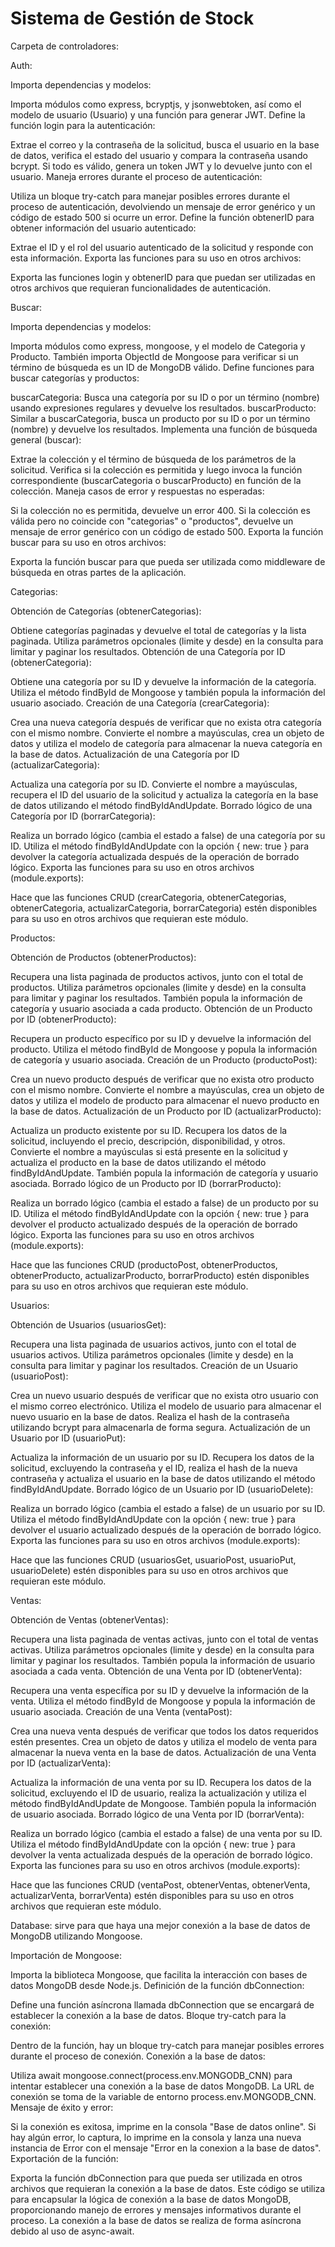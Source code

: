 # Sistema de Gestión de Stock

Carpeta de controladores:


Auth: 

Importa dependencias y modelos:

Importa módulos como express, bcryptjs, y jsonwebtoken, así como el modelo de usuario (Usuario) y una función para generar JWT.
Define la función login para la autenticación:

Extrae el correo y la contraseña de la solicitud, busca el usuario en la base de datos, verifica el estado del usuario y compara la contraseña usando bcrypt. Si todo es válido, genera un token JWT y lo devuelve junto con el usuario.
Maneja errores durante el proceso de autenticación:

Utiliza un bloque try-catch para manejar posibles errores durante el proceso de autenticación, devolviendo un mensaje de error genérico y un código de estado 500 si ocurre un error.
Define la función obtenerID para obtener información del usuario autenticado:

Extrae el ID y el rol del usuario autenticado de la solicitud y responde con esta información.
Exporta las funciones para su uso en otros archivos:

Exporta las funciones login y obtenerID para que puedan ser utilizadas en otros archivos que requieran funcionalidades de autenticación.


Buscar: 

Importa dependencias y modelos:

Importa módulos como express, mongoose, y el modelo de Categoria y Producto. También importa ObjectId de Mongoose para verificar si un término de búsqueda es un ID de MongoDB válido.
Define funciones para buscar categorías y productos:

buscarCategoria: Busca una categoría por su ID o por un término (nombre) usando expresiones regulares y devuelve los resultados.
buscarProducto: Similar a buscarCategoria, busca un producto por su ID o por un término (nombre) y devuelve los resultados.
Implementa una función de búsqueda general (buscar):

Extrae la colección y el término de búsqueda de los parámetros de la solicitud. Verifica si la colección es permitida y luego invoca la función correspondiente (buscarCategoria o buscarProducto) en función de la colección.
Maneja casos de error y respuestas no esperadas:

Si la colección no es permitida, devuelve un error 400. Si la colección es válida pero no coincide con "categorias" o "productos", devuelve un mensaje de error genérico con un código de estado 500.
Exporta la función buscar para su uso en otros archivos:

Exporta la función buscar para que pueda ser utilizada como middleware de búsqueda en otras partes de la aplicación.


Categorias: 

Obtención de Categorías (obtenerCategorias):

Obtiene categorías paginadas y devuelve el total de categorías y la lista paginada. Utiliza parámetros opcionales (limite y desde) en la consulta para limitar y paginar los resultados.
Obtención de una Categoría por ID (obtenerCategoria):

Obtiene una categoría por su ID y devuelve la información de la categoría. Utiliza el método findById de Mongoose y también popula la información del usuario asociado.
Creación de una Categoría (crearCategoria):

Crea una nueva categoría después de verificar que no exista otra categoría con el mismo nombre. Convierte el nombre a mayúsculas, crea un objeto de datos y utiliza el modelo de categoría para almacenar la nueva categoría en la base de datos.
Actualización de una Categoría por ID (actualizarCategoria):

Actualiza una categoría por su ID. Convierte el nombre a mayúsculas, recupera el ID del usuario de la solicitud y actualiza la categoría en la base de datos utilizando el método findByIdAndUpdate.
Borrado lógico de una Categoría por ID (borrarCategoria):

Realiza un borrado lógico (cambia el estado a false) de una categoría por su ID. Utiliza el método findByIdAndUpdate con la opción { new: true } para devolver la categoría actualizada después de la operación de borrado lógico.
Exporta las funciones para su uso en otros archivos (module.exports):

Hace que las funciones CRUD (crearCategoria, obtenerCategorias, obtenerCategoria, actualizarCategoria, borrarCategoria) estén disponibles para su uso en otros archivos que requieran este módulo.


Productos:

Obtención de Productos (obtenerProductos):

Recupera una lista paginada de productos activos, junto con el total de productos. Utiliza parámetros opcionales (limite y desde) en la consulta para limitar y paginar los resultados. También popula la información de categoría y usuario asociada a cada producto.
Obtención de un Producto por ID (obtenerProducto):

Recupera un producto específico por su ID y devuelve la información del producto. Utiliza el método findById de Mongoose y popula la información de categoría y usuario asociada.
Creación de un Producto (productoPost):

Crea un nuevo producto después de verificar que no exista otro producto con el mismo nombre. Convierte el nombre a mayúsculas, crea un objeto de datos y utiliza el modelo de producto para almacenar el nuevo producto en la base de datos.
Actualización de un Producto por ID (actualizarProducto):

Actualiza un producto existente por su ID. Recupera los datos de la solicitud, incluyendo el precio, descripción, disponibilidad, y otros. Convierte el nombre a mayúsculas si está presente en la solicitud y actualiza el producto en la base de datos utilizando el método findByIdAndUpdate. También popula la información de categoría y usuario asociada.
Borrado lógico de un Producto por ID (borrarProducto):

Realiza un borrado lógico (cambia el estado a false) de un producto por su ID. Utiliza el método findByIdAndUpdate con la opción { new: true } para devolver el producto actualizado después de la operación de borrado lógico.
Exporta las funciones para su uso en otros archivos (module.exports):

Hace que las funciones CRUD (productoPost, obtenerProductos, obtenerProducto, actualizarProducto, borrarProducto) estén disponibles para su uso en otros archivos que requieran este módulo.

Usuarios: 

Obtención de Usuarios (usuariosGet):

Recupera una lista paginada de usuarios activos, junto con el total de usuarios activos. Utiliza parámetros opcionales (limite y desde) en la consulta para limitar y paginar los resultados.
Creación de un Usuario (usuarioPost):

Crea un nuevo usuario después de verificar que no exista otro usuario con el mismo correo electrónico. Utiliza el modelo de usuario para almacenar el nuevo usuario en la base de datos. Realiza el hash de la contraseña utilizando bcrypt para almacenarla de forma segura.
Actualización de un Usuario por ID (usuarioPut):

Actualiza la información de un usuario por su ID. Recupera los datos de la solicitud, excluyendo la contraseña y el ID, realiza el hash de la nueva contraseña y actualiza el usuario en la base de datos utilizando el método findByIdAndUpdate.
Borrado lógico de un Usuario por ID (usuarioDelete):

Realiza un borrado lógico (cambia el estado a false) de un usuario por su ID. Utiliza el método findByIdAndUpdate con la opción { new: true } para devolver el usuario actualizado después de la operación de borrado lógico.
Exporta las funciones para su uso en otros archivos (module.exports):

Hace que las funciones CRUD (usuariosGet, usuarioPost, usuarioPut, usuarioDelete) estén disponibles para su uso en otros archivos que requieran este módulo.

Ventas:

Obtención de Ventas (obtenerVentas):

Recupera una lista paginada de ventas activas, junto con el total de ventas activas. Utiliza parámetros opcionales (limite y desde) en la consulta para limitar y paginar los resultados. También popula la información de usuario asociada a cada venta.
Obtención de una Venta por ID (obtenerVenta):

Recupera una venta específica por su ID y devuelve la información de la venta. Utiliza el método findById de Mongoose y popula la información de usuario asociada.
Creación de una Venta (ventaPost):

Crea una nueva venta después de verificar que todos los datos requeridos estén presentes. Crea un objeto de datos y utiliza el modelo de venta para almacenar la nueva venta en la base de datos.
Actualización de una Venta por ID (actualizarVenta):

Actualiza la información de una venta por su ID. Recupera los datos de la solicitud, excluyendo el ID de usuario, realiza la actualización y utiliza el método findByIdAndUpdate de Mongoose. También popula la información de usuario asociada.
Borrado lógico de una Venta por ID (borrarVenta):

Realiza un borrado lógico (cambia el estado a false) de una venta por su ID. Utiliza el método findByIdAndUpdate con la opción { new: true } para devolver la venta actualizada después de la operación de borrado lógico.
Exporta las funciones para su uso en otros archivos (module.exports):

Hace que las funciones CRUD (ventaPost, obtenerVentas, obtenerVenta, actualizarVenta, borrarVenta) estén disponibles para su uso en otros archivos que requieran este módulo.

Database: sirve para que haya una mejor conexión a la base de datos de MongoDB utilizando Mongoose.

Importación de Mongoose:

Importa la biblioteca Mongoose, que facilita la interacción con bases de datos MongoDB desde Node.js.
Definición de la función dbConnection:

Define una función asíncrona llamada dbConnection que se encargará de establecer la conexión a la base de datos.
Bloque try-catch para la conexión:

Dentro de la función, hay un bloque try-catch para manejar posibles errores durante el proceso de conexión.
Conexión a la base de datos:

Utiliza await mongoose.connect(process.env.MONGODB_CNN) para intentar establecer una conexión a la base de datos MongoDB. La URL de conexión se toma de la variable de entorno process.env.MONGODB_CNN.
Mensaje de éxito y error:

Si la conexión es exitosa, imprime en la consola "Base de datos online". Si hay algún error, lo captura, lo imprime en la consola y lanza una nueva instancia de Error con el mensaje "Error en la conexion a la base de datos".
Exportación de la función:

Exporta la función dbConnection para que pueda ser utilizada en otros archivos que requieran la conexión a la base de datos.
Este código se utiliza para encapsular la lógica de conexión a la base de datos MongoDB, proporcionando manejo de errores y mensajes informativos durante el proceso. La conexión a la base de datos se realiza de forma asíncrona debido al uso de async-await.
 



